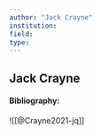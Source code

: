 ```yaml
---
author: "Jack Crayne"
institution:
field:
type:
---
```


## Jack Crayne
#### Bibliography:

![[@Crayne2021-jq]]